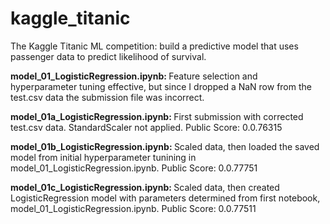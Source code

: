 # kaggle_titanic
The Kaggle Titanic ML competition: build a predictive model that uses passenger data to predict likelihood of survival.

<p><strong>model_01_LogisticRegression.ipynb: </strong>Feature selection and hyperparameter tuning effective, but since I dropped a NaN row from the test.csv data the submission file was incorrect.</p>
<p><strong>model_01a_LogisticRegression.ipynb: </strong>First submission with corrected test.csv data. StandardScaler not applied.  Public Score: 0.0.76315</p>
<p><strong>model_01b_LogisticRegression.ipynb: </strong>Scaled data, then loaded the saved model from initial hyperparameter tunining in model_01_LogisticRegression.ipynb.  Public Score: 0.0.77751</p>
<p><strong>model_01c_LogisticRegression.ipynb: </strong>Scaled data, then created LogisticRegression model with parameters determined from first notebook, model_01_LogisticRegression.ipynb.  Public Score: 0.0.77511</p>
